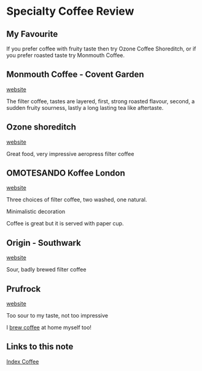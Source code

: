 # Specialty Coffee Review

## My Favourite

If you prefer coffee with fruity taste then try Ozone Coffee Shoreditch,
or if you prefer roasted taste try Monmouth Coffee.

## Monmouth Coffee - Covent Garden

[website](https://www.monmouthcoffee.co.uk/shops/)

The filter coffee, tastes are layered, first, strong roasted flavour, second, a sudden fruity sourness, lastly a long lasting tea like aftertaste.

## Ozone shoreditch

[website](https://ozonecoffee.co.uk/pages/eateries)

Great food, very impressive aeropress filter coffee

## OMOTESANDO Koffee London

[website](http://ooo-koffee.com/london.html)

Three choices of filter coffee, two washed, one natural.

Minimalistic decoration

Coffee is great but it is served with paper cup.

## Origin - Southwark

[website](https://www.origincoffee.co.uk/pages/london)

Sour, badly brewed filter coffee

## Prufrock

[website](https://prufrockcoffee.com/)

Too sour to my taste, not too impressive

I [brew coffee](coffee-recipe.md) at home myself too!

## Links to this note

[Index Coffee](index-coffee.md)

